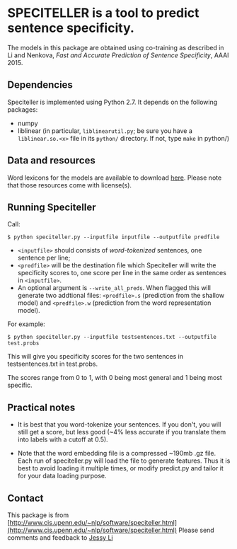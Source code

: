 # SPECITELLER is a tool to predict sentence specificity.

The models in this package are obtained using co-training as described in Li and Nenkova, *Fast and Accurate Prediction of Sentence Specificity*, AAAI 2015.

## Dependencies

Speciteller is implemented using Python 2.7. It depends on the following packages:

- numpy
- liblinear (in particular, `liblinearutil.py`; be sure you have a `liblinear.so.<x>` file in its `python/` directory. If not, type `make` in python/)

## Data and resources

Word lexicons for the models are available to download [here](www.cis.upenn.edu/~nlp/software/speciteller.html). Please note that those resources come with license(s).

## Running Speciteller

Call:
```
$ python speciteller.py --inputfile inputfile --outputfile predfile
```

- `<inputfile>` should consists of *word-tokenized* sentences, one sentence per line;
- `<predfile>` will be the destination file which Speciteller will write the specificity scores to, one score per line in the same order as sentences in `<inputfile>`.
- An optional argument is `--write_all_preds`. When flagged this will generate two addtional files: `<predfile>.s` (prediction from the shallow model) and `<predfile>.w` (prediction from the word representation model).

For example:
```
$ python speciteller.py --inputfile testsentences.txt --outputfile test.probs
```
This will give you specificity scores for the two sentences in testsentences.txt in test.probs.

The scores range from 0 to 1, with 0 being most general and 1 being most specific.

## Practical notes
- It is best that you word-tokenize your sentences. If you don't, you will still get a score, but less good (~4% less accurate if you translate them into labels with a cutoff at 0.5).

- Note that the word embedding file is a compressed ~190mb .gz file. Each run of speciteller.py will load the file to generate features. Thus it is best to avoid loading it multiple times, or modify predict.py and tailor it for your data loading purpose.

## Contact
This package is from [http://www.cis.upenn.edu/~nlp/software/speciteller.html](http://www.cis.upenn.edu/~nlp/software/speciteller.html)
Please send comments and feedback to [Jessy Li](mailto:ljunyi@seas.upenn.edu)
